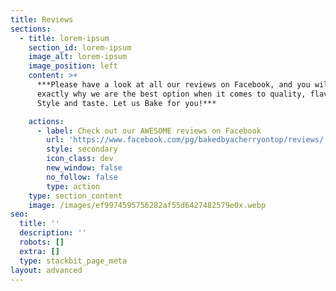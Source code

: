 ```yaml
---
title: Reviews
sections:
  - title: lorem-ipsum
    section_id: lorem-ipsum
    image_alt: lorem-ipsum
    image_position: left
    content: >+
      ***Please have a look at all our reviews on Facebook, and you will see
      exactly why we are the best option when it comes to quality, flavour,
      Style and taste. Let us Bake for you!***

    actions:
      - label: Check out our AWESOME reviews on Facebook
        url: 'https://www.facebook.com/pg/bakedbyacherryontop/reviews/'
        style: secondary
        icon_class: dev
        new_window: false
        no_follow: false
        type: action
    type: section_content
    image: /images/ef9974595756282af55d6427482579e0x.webp
seo:
  title: ''
  description: ''
  robots: []
  extra: []
  type: stackbit_page_meta
layout: advanced
---
```

